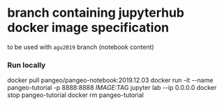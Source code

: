 # branch containing jupyterhub docker image specification
to be used with `agu2019` branch (notebook content)


### Run locally
docker pull pangeo/pangeo-notebook:2019.12.03
docker run -it --name pangeo-tutorial -p 8888:8888 $IMAGE:$TAG jupyter lab --ip 0.0.0.0
docker stop pangeo-tutorial
docker rm pangeo-tutorial
